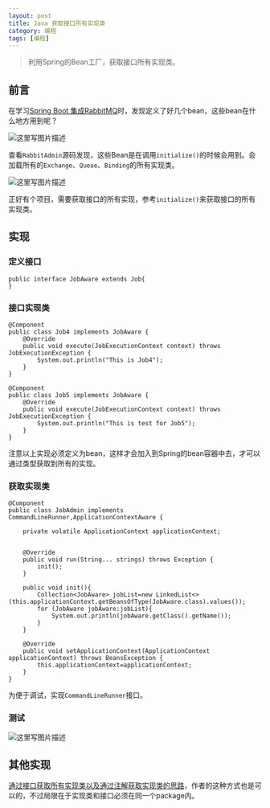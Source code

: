 ```yaml
---
layout: post
title: Java 获取接口所有实现类
category: 编程 
tags: [编程]
---
```


>利用Spring的Bean工厂，获取接口所有实现类。

## 前言

在学习[Spring Boot 集成RabbitMQ](http://blog.csdn.net/rickyit/article/details/78090797)时，发现定义了好几个bean，这些bean在什么地方用到呢？

![这里写图片描述](http://img.blog.csdn.net/20171010232236011?watermark/2/text/aHR0cDovL2Jsb2cuY3Nkbi5uZXQvUmlja3lJVA==/font/5a6L5L2T/fontsize/400/fill/I0JBQkFCMA==/dissolve/70/gravity/SouthEast)

查看`RabbitAdmin`源码发现，这些Bean是在调用`initialize()`的时候会用到。会加载所有的`Exchange`、`Queue`、`Binding`的所有实现类。

![这里写图片描述](http://img.blog.csdn.net/20171010232758166?watermark/2/text/aHR0cDovL2Jsb2cuY3Nkbi5uZXQvUmlja3lJVA==/font/5a6L5L2T/fontsize/400/fill/I0JBQkFCMA==/dissolve/70/gravity/SouthEast)

正好有个项目，需要获取接口的所有实现，参考`initialize()`来获取接口的所有实现类。

## 实现

### 定义接口

```
public interface JobAware extends Job{
}
```

### 接口实现类

```
@Component
public class Job4 implements JobAware {
    @Override
    public void execute(JobExecutionContext context) throws JobExecutionException {
        System.out.println("This is Job4");
    }
}
```

```
@Component
public class Job5 implements JobAware {
    @Override
    public void execute(JobExecutionContext context) throws JobExecutionException {
        System.out.println("This is test for Job5");
    }
}

```

注意以上实现必须定义为bean，这样才会加入到Spring的bean容器中去，才可以通过类型获取到所有的实现。

### 获取实现类

```
@Component
public class JobAdmin implements CommandLineRunner,ApplicationContextAware {

    private volatile ApplicationContext applicationContext;


    @Override
    public void run(String... strings) throws Exception {
        init();
    }

    public void init(){
        Collection<JobAware> jobList=new LinkedList<>(this.applicationContext.getBeansOfType(JobAware.class).values());
        for (JobAware jobAware:jobList){
            System.out.println(jobAware.getClass().getName());
        }
    }

    @Override
    public void setApplicationContext(ApplicationContext applicationContext) throws BeansException {
        this.applicationContext=applicationContext;
    }
}
```

为便于调试，实现`CommandLineRunner`接口。

### 测试

![这里写图片描述](http://img.blog.csdn.net/20171010234109260?watermark/2/text/aHR0cDovL2Jsb2cuY3Nkbi5uZXQvUmlja3lJVA==/font/5a6L5L2T/fontsize/400/fill/I0JBQkFCMA==/dissolve/70/gravity/SouthEast)

## 其他实现

[通过接口获取所有实现类以及通过注解获取实现类的思路](http://blog.csdn.net/yeluosc/article/details/47315751)，作者的这种方式也是可以的，不过局限在于实现类和接口必须在同一个package内。


